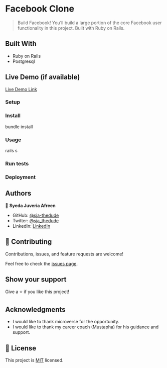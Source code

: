 # Facebook Clone

> Build Facebook! You’ll build a large portion of the core Facebook user functionality in this project. Built with Ruby on Rails.

## Built With

- Ruby on Rails
- Postgresql

## Live Demo (if available)

[Live Demo Link](https://livedemo.com)

### Setup


### Install
bundle install

### Usage
rails s


### Run tests


### Deployment


## Authors

👤 **Syeda Juveria Afreen**

- GitHub: [@sja-thedude](https://github.com/)
- Twitter: [@sja_thedude](https://twitter.com/)
- LinkedIn: [LinkedIn](https://linkedin.com/in/)

## 🤝 Contributing

Contributions, issues, and feature requests are welcome!

Feel free to check the [issues page](../../issues/).

## Show your support

Give a ⭐️ if you like this project!

## Acknowledgments

- I would like to thank microverse for the opportunity.
- I would like to thank my career coach (Mustapha) for his guidance and support.

## 📝 License

This project is [MIT](./MIT.md) licensed.
